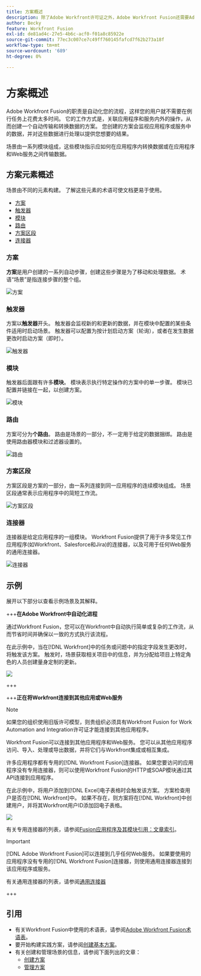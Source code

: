 ```yaml
---
title: 方案概述
description: 除了Adobe Workfront许可证之外，Adobe Workfront Fusion还需要Adobe Workfront Fusion许可证。
author: Becky
feature: Workfront Fusion
exl-id: de81ad4c-27e5-4b6c-acf0-f01a8c85922e
source-git-commit: 77ec3c007ce7c49ff760145fafcd7f62b273a18f
workflow-type: tm+mt
source-wordcount: '689'
ht-degree: 0%

---
```


# 方案概述

Adobe Workfront Fusion的职责是自动化您的流程，这样您的用户就不需要在例行任务上花费太多时间。 它的工作方式是，关联应用程序和服务内外的操作，从而创建一个自动传输和转换数据的方案。 您创建的方案会监视应用程序或服务中的数据，并对这些数据进行处理以提供您想要的结果。

场景由一系列模块组成，这些模块指示应如何在应用程序内转换数据或在应用程序和Web服务之间传输数据。

## 方案元素概述

场景由不同的元素构建。 了解这些元素的术语可使文档更易于使用。

* [方案](#scenario)
* [触发器](#trigger)
* [模块](#module)
* [路由](#route)
* [方案区段](#scenario-segment)
* [连接器](#connector)

### 方案

**方案**&#x200B;是用户创建的一系列自动步骤，创建这些步骤是为了移动和处理数据。 术语“场景”是指连接步骤的整个组。

![方案](assets/entire-scenario-scenario.png)

### 触发器

方案以&#x200B;**触发器**&#x200B;开头。 触发器会监视新的和更新的数据，并在模块中配置的某些条件适用时启动场景。 触发器可以配置为按计划启动方案（轮询），或者在发生数据更改时启动方案（即时）。

![触发器](assets/scenario-trigger.png)

### 模块

触发器后面跟有许多&#x200B;**模块**。 模块表示执行特定操作的方案中的单一步骤。 模块已配置并链接在一起，以创建方案。

![模块](assets/scenario-module.png)

### 路由

方案可分为&#x200B;**个路由**。 路由是场景的一部分，不一定用于给定的数据捆绑。 路由是使用路由器模块和过滤器设置的。

![路由](assets/scenario-route.png)

### 方案区段

方案区段是方案的一部分，由一系列连接到同一应用程序的连续模块组成。 场景区段通常表示应用程序中的简短工作流。

![方案区段](assets/scenario-segment.png)

### 连接器

连接器是给定应用程序的一组模块。 Workfront Fusion提供了用于许多常见工作应用程序(如Workfront、Salesforce和Jira)的连接器，以及可用于任何Web服务的通用连接器。

![连接器](assets/scenario-connectors.png)

## 示例

展开以下部分以查看示例场景及其解释。

+++**在Adobe Workfront中自动化进程**

通过Workfront Fusion，您可以在Workfront中自动执行简单或复杂的工作流，从而节省时间并确保以一致的方式执行该流程。

在此示例中，当在[!DNL Workfront]中的任务或问题中的指定字段发生更改时，将触发该方案。 触发时，场景获取相关项目中的信息，并为分配给项目上特定角色的人员创建量身定制的更新。

![](assets/fusion-template-example.png)

+++

+++**正在将Workfront连接到其他应用或Web服务**

>[!NOTE]
>
>如果您的组织使用旧版许可模型，则贵组织必须具有Workfront Fusion for Work Automation and Integration许可证才能连接到其他应用程序。

Workfront Fusion可以连接到其他应用程序和Web服务。 您可以从其他应用程序访问、导入、处理或导出数据，并将它们与Workfront集成或相互集成。

许多应用程序都有专用的[!DNL Workfront Fusion]连接器。 如果您要访问的应用程序没有专用连接器，则可以使用Workfront Fusion的HTTP或SOAP模块通过其API连接到应用程序。

在此示例中，将用户添加到[!DNL Excel]电子表格时会触发该方案。 方案检查用户是否在[!DNL Workfront]中。 如果不存在，则方案将在[!DNL Workfront]中创建用户，并将其Workfront用户ID添加回电子表格。

![](assets/fusion-integration-example.png)

有关专用连接器的列表，请参阅[Fusion应用程序及其模块引用：文章索引](/help/workfront-fusion/references/apps-and-modules/apps-and-modules-toc.md)。


>[!IMPORTANT]
>
>[!DNL Adobe Workfront Fusion]可以连接到几乎任何Web服务。 如果要使用的应用程序没有专用的[!DNL Workfront Fusion]连接器，则使用通用连接器连接到该应用程序或服务。
>
>有关通用连接器的列表，请参阅[通用连接器](/help/workfront-fusion/references/apps-and-modules/apps-and-modules-toc.md#universal-connectors)

+++

## 引用

* 有关Workfront Fusion中使用的术语表，请参阅[Adobe Workfront Fusion术语表](/help/workfront-fusion/get-started-with-fusion/understand-fusion/fusion-glossary.md)。
* 要开始构建实践方案，请参阅[创建基本方案](/help/workfront-fusion/build-practice-scenarios/create-basic-scenario.md)。
* 有关创建和管理场景的信息，请参阅下面列出的文章：
   * [创建方案](/help/workfront-fusion/create-scenarios/create-scenarios-toc.md)
   * [管理方案](/help/workfront-fusion/manage-scenarios/manage-scenarios-toc.md)
